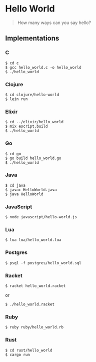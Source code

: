 # Hello World

> How many ways can you say hello?

## Implementations

### C

```
$ cd c
$ gcc hello_world.c -o hello_world
$ ./hello_world
```

### Clojure

```
$ cd clojure/hello-world
$ lein run
```

### Elixir

```
$ cd ../elixir/hello_world
$ mix escript.build
$ ./hello_world
```

### Go

```
$ cd go
$ go build hello_world.go
$ ./hello_world
```

### Java

```
$ cd java
$ javac HelloWorld.java
$ java HelloWorld
```

### JavaScript

```
$ node javascript/hello-world.js
```

### Lua

```
$ lua lua/hello_world.lua
```

### Postgres

```
$ psql -f postgres/hello_world.sql
```

### Racket

```
$ racket hello_world.racket
```

or 

```
$ ./hello_world.racket
```

### Ruby

```
$ ruby ruby/hello_world.rb
```

### Rust

```
$ cd rust/hello_world
$ cargo run
```
